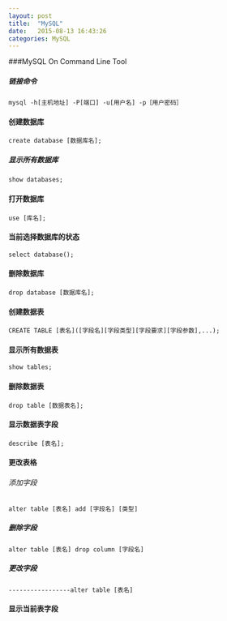 ```yaml
---
layout: post
title:  "MySQL"
date:   2015-08-13 16:43:26
categories: MySQL
---
```


###MySQL On Command Line Tool 

##### 链接命令
	mysql -h[主机地址] -P[端口] -u[用户名] -p［用户密码］
#### 创建数据库
	create database [数据库名];
##### 显示所有数据库
	show databases;
#### 打开数据库
	use [库名];
#### 当前选择数据库的状态
	select database();
#### 删除数据库
	drop database [数据库名];
#### 创建数据表
	CREATE TABLE [表名]([字段名][字段类型][字段要求][字段参数],...);
#### 显示所有数据表
	show tables;
#### 删除数据表
	drop table [数据表名];
#### 显示数据表字段
	describe [表名];
#### 更改表格
###### 添加字段
	alter table [表名] add [字段名] [类型]
##### 删除字段
	alter table [表名] drop column [字段名]
##### 更改字段
	-----------------alter table [表名] 
#### 显示当前表字段
